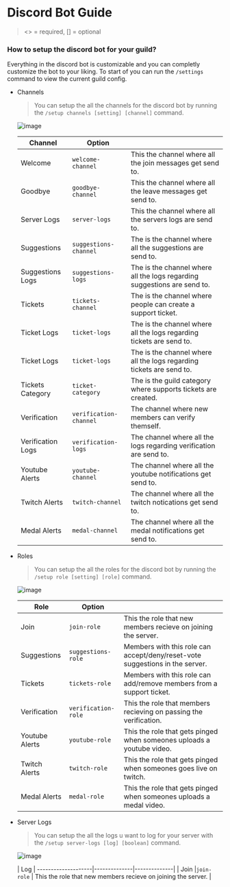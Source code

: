 # Discord Bot Guide
><> = required, [] = optional

### How to setup the discord bot for your guild?
Everything in the discord bot is customizable and you can completly customize the bot to your liking.
To start of you can run the `/settings` command to view the current guild config.

- Channels
    >You can setup the all the channels for the discord bot by running the `/setup channels [setting] [channel]` command.
    
    ![image](https://user-images.githubusercontent.com/41522688/225132881-6dfb416d-b8a9-4edd-92f5-73d4cd4c8d24.png)


    | Channel	| Option | |
    --------------------|--------------|--------------|
    | Welcome |`welcome-channel` | This the channel where all the join messages get send to. |
    | Goodbye |`goodbye-channel` | This the channel where all the leave messages get send to. |
    | Server Logs |`server-logs` | This the channel where all the servers logs are send to. |
    | Suggestions |`suggestions-channel` | The is the channel where all the suggestions are send to. |
    | Suggestions Logs |`suggestions-logs` | The is the channel where all the logs regarding suggestions are send to. |
    | Tickets |`tickets-channel` | The is the channel where people can create a support ticket. |
    | Ticket Logs |`ticket-logs` | The is the channel where all the logs regarding tickets are send to. |
    | Ticket Logs |`ticket-logs` | The is the channel where all the logs regarding tickets are send to. |
    | Tickets Category |`ticket-category` | The is the guild category where supports tickets are created. |
    | Verification |`verification-channel` | The channel where new members can verify themself. |
    | Verification Logs |`verification-logs` | The channel where all the logs regarding verification are send to. |
    | Youtube Alerts |`youtube-channel` | The channel where all the youtube notifications get send to. |
    | Twitch Alerts |`twitch-channel` | The channel where all the twitch notications get send to. |
    | Medal Alerts |`medal-channel` | The channel where all the medal notifications get send to. |
    
- Roles
     >You can setup the all the roles for the discord bot by running the `/setup role [setting] [role]` command.
    
    ![image](https://user-images.githubusercontent.com/41522688/225133056-62dc7d88-53bd-473a-a5d2-f8376c7e9e2c.png)


    | Role	| Option | |
    --------------------|--------------|--------------|
    | Join |`join-role` | This the role that new members recieve on joining the server. |
    | Suggestions |`suggestions-role` | Members with this role can accept/deny/reset-vote suggestions in the server. |
    | Tickets |`tickets-role` | Members with this role can add/remove members from a support ticket. |
    | Verification |`verification-role` | This the role that members recieving on passing the verification.  |
    | Youtube Alerts |`youtube-role` | This the role that gets pinged when someones uploads a youtube video.  |
    | Twitch Alerts |`twitch-role` | This the role that gets pinged when someones goes live on twitch.  |
    | Medal Alerts |`medal-role` | This the role that gets pinged when someones uploads a medal video. |
    
- Server Logs    
     >You can setup the all the logs u want to log for your server with the `/setup server-logs [log] [boolean]` command.
    
    ![image](https://user-images.githubusercontent.com/41522688/225133357-f05a1325-0840-40c5-8af3-bdb5d5b5f1dc.png)
    
    
    | Log	|
    --------------------|--------------|--------------|
    | Join |`join-role` | This the role that new members recieve on joining the server. |

